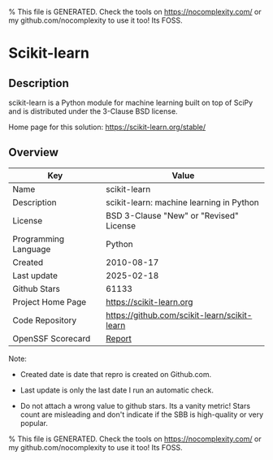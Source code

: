 
% This file is GENERATED. Check the tools on https://nocomplexity.com/ or my github.com/nocomplexity to use it too! Its FOSS. 

# Scikit-learn

## Description 

scikit-learn is a Python module for machine learning built on top of SciPy and is distributed under the 3-Clause BSD license.

Home page for this solution: https://scikit-learn.org/stable/ 

## Overview 

| Key | Value |
| --- | --- |
| Name | scikit-learn |
| Description | scikit-learn: machine learning in Python |
| License | BSD 3-Clause "New" or "Revised" License |
| Programming Language | Python |
| Created | 2010-08-17 |
| Last update | 2025-02-18 |
| Github Stars | 61133 |
| Project Home Page | https://scikit-learn.org |
| Code Repository | https://github.com/scikit-learn/scikit-learn |
| OpenSSF Scorecard | [Report](https://securityscorecards.dev/viewer/?uri=github.com/scikit-learn/scikit-learn) |

Note:
 - Created date is date that repro is created on Github.com. 

- Last update is only the last date I run an automatic check. 

- Do not attach a wrong value to github stars. Its a vanity metric! Stars count are misleading and 
don't indicate if the SBB is high-quality or very popular.

% This file is GENERATED. Check the tools on https://nocomplexity.com/ or my github.com/nocomplexity to use it too! Its FOSS. 

